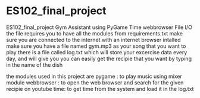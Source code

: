 # ES102_final_project
ES102_final_project  Gym Assistant using PyGame Time webbrowser File I/O
the file requires you to have all the modules from requirements.txt
make sure you are connected to the internet with an internet browser intalled
make sure you have a file named gym.mp3 as your song that you want to play
there is a file called log.txt which will store your excercise data every day, and will give you 
you can easily get the recipie that you want by typing in the name of the dish

the modules used in this project are
pygame : to play music using mixer module
webbrowser : to open the web browser and search for the given recipie on youtube
time: to get time from the system and load it in the log.txt 
